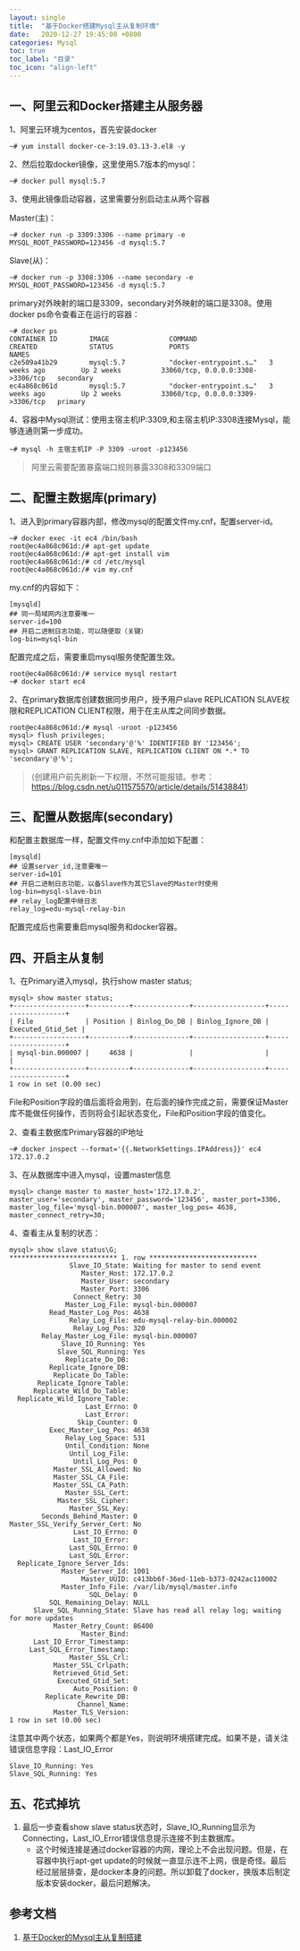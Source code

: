 ```yaml
---
layout: single
title:  "基于Docker搭建Mysql主从复制环境"
date:   2020-12-27 19:45:00 +0800
categories: Mysql
toc: true
toc_label: "目录"
toc_icon: "align-left"
---
```


## 一、阿里云和Docker搭建主从服务器
1、阿里云环境为centos，首先安装docker
```
~# yum install docker-ce-3:19.03.13-3.el8 -y
```

2、然后拉取docker镜像，这里使用5.7版本的mysql：
```
~# docker pull mysql:5.7
```

3、使用此镜像启动容器，这里需要分别启动主从两个容器

Master(主)：
```
~# docker run -p 3309:3306 --name primary -e MYSQL_ROOT_PASSWORD=123456 -d mysql:5.7
```

Slave(从)：
```
~# docker run -p 3308:3306 --name secondary -e MYSQL_ROOT_PASSWORD=123456 -d mysql:5.7
```
primary对外映射的端口是3309，secondary对外映射的端口是3308。使用docker ps命令查看正在运行的容器：
```
~# docker ps
CONTAINER ID        IMAGE               COMMAND                  CREATED             STATUS              PORTS                               NAMES
c2e509a41b29        mysql:5.7           "docker-entrypoint.s…"   3 weeks ago         Up 2 weeks          33060/tcp, 0.0.0.0:3308->3306/tcp   secondary
ec4a868c061d        mysql:5.7           "docker-entrypoint.s…"   3 weeks ago         Up 2 weeks          33060/tcp, 0.0.0.0:3309->3306/tcp   primary
```
4、容器中Mysql测试：使用主宿主机IP:3309,和主宿主机IP:3308连接Mysql，能够连通则第一步成功。
```
~# mysql -h 主宿主机IP -P 3309 -uroot -p123456 
```

> 阿里云需要配置暴露端口规则暴露3308和3309端口

## 二、配置主数据库(primary)
1、进入到primary容器内部，修改mysql的配置文件my.cnf，配置server-id。
```
~# docker exec -it ec4 /bin/bash
root@ec4a868c061d:/# apt-get update
root@ec4a868c061d:/# apt-get install vim
root@ec4a868c061d:/# cd /etc/mysql
root@ec4a868c061d:/# vim my.cnf
```
my.cnf的内容如下：
```
[mysqld]
## 同一局域网内注意要唯一
server-id=100  
## 开启二进制日志功能，可以随便取（关键）
log-bin=mysql-bin
```
配置完成之后，需要重启mysql服务使配置生效。
```
root@ec4a868c061d:/# service mysql restart
~# docker start ec4
```

2、在primary数据库创建数据同步用户，授予用户slave REPLICATION SLAVE权限和REPLICATION CLIENT权限，用于在主从库之间同步数据。
```
root@ec4a868c061d:/# mysql -uroot -p123456
mysql> flush privileges; 
mysql> CREATE USER 'secondary'@'%' IDENTIFIED BY '123456';
mysql> GRANT REPLICATION SLAVE, REPLICATION CLIENT ON *.* TO 'secondary'@'%';
```
> (创建用户前先刷新一下权限，不然可能报错。参考：https://blog.csdn.net/u011575570/article/details/51438841)

## 三、配置从数据库(secondary)

和配置主数据库一样，配置文件my.cnf中添加如下配置：
```
[mysqld]
## 设置server_id,注意要唯一
server-id=101  
## 开启二进制日志功能，以备Slave作为其它Slave的Master时使用
log-bin=mysql-slave-bin   
## relay_log配置中继日志
relay_log=edu-mysql-relay-bin
```

配置完成后也需要重启mysql服务和docker容器。

## 四、开启主从复制
1、在Primary进入mysql，执行show master status;
```
mysql> show master status;
+------------------+----------+--------------+------------------+-------------------+
| File             | Position | Binlog_Do_DB | Binlog_Ignore_DB | Executed_Gtid_Set |
+------------------+----------+--------------+------------------+-------------------+
| mysql-bin.000007 |     4638 |              |                  |                   |
+------------------+----------+--------------+------------------+-------------------+
1 row in set (0.00 sec)
```
File和Position字段的值后面将会用到，在后面的操作完成之前，需要保证Master库不能做任何操作，否则将会引起状态变化，File和Position字段的值变化。

2、查看主数据库Primary容器的IP地址
```
~# docker inspect --format='{{.NetworkSettings.IPAddress}}' ec4
172.17.0.2
```

3、在从数据库中进入mysql，设置master信息
```
mysql> change master to master_host='172.17.0.2', master_user='secondary', master_password='123456', master_port=3306, master_log_file='mysql-bin.000007', master_log_pos= 4638, master_connect_retry=30;
```
4、查看主从复制的状态：
```
mysql> show slave status\G;
*************************** 1. row ***************************
               Slave_IO_State: Waiting for master to send event
                  Master_Host: 172.17.0.2
                  Master_User: secondary
                  Master_Port: 3306
                Connect_Retry: 30
              Master_Log_File: mysql-bin.000007
          Read_Master_Log_Pos: 4638
               Relay_Log_File: edu-mysql-relay-bin.000002
                Relay_Log_Pos: 320
        Relay_Master_Log_File: mysql-bin.000007
             Slave_IO_Running: Yes
            Slave_SQL_Running: Yes
              Replicate_Do_DB: 
          Replicate_Ignore_DB: 
           Replicate_Do_Table: 
       Replicate_Ignore_Table: 
      Replicate_Wild_Do_Table: 
  Replicate_Wild_Ignore_Table: 
                   Last_Errno: 0
                   Last_Error: 
                 Skip_Counter: 0
          Exec_Master_Log_Pos: 4638
              Relay_Log_Space: 531
              Until_Condition: None
               Until_Log_File: 
                Until_Log_Pos: 0
           Master_SSL_Allowed: No
           Master_SSL_CA_File: 
           Master_SSL_CA_Path: 
              Master_SSL_Cert: 
            Master_SSL_Cipher: 
               Master_SSL_Key: 
        Seconds_Behind_Master: 0
Master_SSL_Verify_Server_Cert: No
                Last_IO_Errno: 0
                Last_IO_Error: 
               Last_SQL_Errno: 0
               Last_SQL_Error: 
  Replicate_Ignore_Server_Ids: 
             Master_Server_Id: 1001
                  Master_UUID: c413bb6f-36ed-11eb-b373-0242ac110002
             Master_Info_File: /var/lib/mysql/master.info
                    SQL_Delay: 0
          SQL_Remaining_Delay: NULL
      Slave_SQL_Running_State: Slave has read all relay log; waiting for more updates
           Master_Retry_Count: 86400
                  Master_Bind: 
      Last_IO_Error_Timestamp: 
     Last_SQL_Error_Timestamp: 
               Master_SSL_Crl: 
           Master_SSL_Crlpath: 
           Retrieved_Gtid_Set: 
            Executed_Gtid_Set: 
                Auto_Position: 0
         Replicate_Rewrite_DB: 
                 Channel_Name: 
           Master_TLS_Version: 
1 row in set (0.00 sec)
```
注意其中两个状态，如果两个都是Yes，则说明环境搭建完成。如果不是，请关注错误信息字段：Last_IO_Error
```
Slave_IO_Running: Yes
Slave_SQL_Running: Yes
```

## 五、花式掉坑
1. 最后一步查看show slave status状态时，Slave_IO_Running显示为Connecting，Last_IO_Error错误信息提示连接不到主数据库。
   - 这个时候连接是通过docker容器的内网，理论上不会出现问题。但是，在容器中执行apt-get update的时候就一直显示连不上网，很是奇怪。最后经过层层排查，是docker本身的问题。所以卸载了docker，换版本后制定版本安装docker，最后问题解决。



## 参考文档
1. [基于Docker的Mysql主从复制搭建](https://www.cnblogs.com/linjiaxin/p/12761296.html)